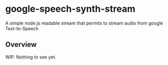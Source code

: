# google-speech-synth-stream
A simple node.js readable stream that permits to stream audio from google Text-to-Speech

## Overview

WIP. Nothing to see yet.
